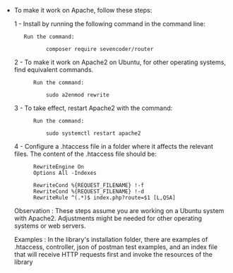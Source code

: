 - To make it work on Apache, follow these steps:

    1 - Install by running the following command in the command line:
        
         Run the command:
                
                composer require sevencoder/router
        
    2 - To make it work on Apache2 on Ubuntu, for other operating systems, find equivalent commands.
            
            Run the command:
                
                sudo a2enmod rewrite

    3 - To take effect, restart Apache2 with the command:

            Run the command:
            
                sudo systemctl restart apache2
                
    4 - Configure a .htaccess file in a folder where it affects the relevant files. The content of the 
    .htaccess file should be:
    
            RewriteEngine On
            Options All -Indexes
            
            RewriteCond %{REQUEST_FILENAME} !-f
            RewriteCond %{REQUEST_FILENAME} !-d
            RewriteRule ^(.*)$ index.php?route=$1 [L,QSA] 
            

        
    Observation : These steps assume you are working on a Ubuntu system with Apache2. Adjustments might 
    be needed for other operating systems or web servers.
    
    Examples : In the library's installation folder, there are examples of .htaccess, controller, 
    json of postman test examples, and an index file that will receive HTTP requests first and invoke 
    the resources of the library
